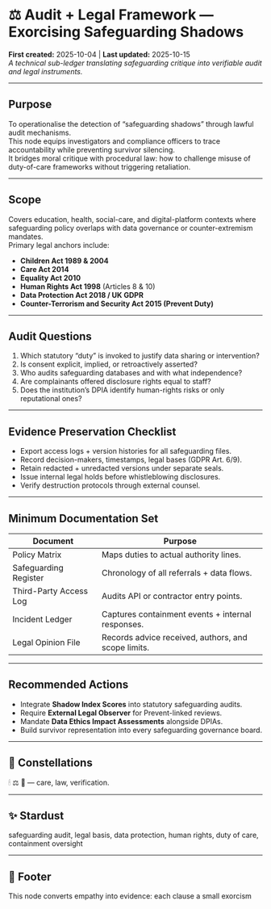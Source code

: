 # ⚖️ Audit + Legal Framework — Exorcising Safeguarding Shadows  
**First created:** 2025-10-04  |  **Last updated:** 2025-10-15  
*A technical sub-ledger translating safeguarding critique into verifiable audit and legal instruments.*

---

## Purpose
To operationalise the detection of “safeguarding shadows” through lawful audit mechanisms.  
This node equips investigators and compliance officers to trace accountability while preventing survivor silencing.  
It bridges moral critique with procedural law: how to challenge misuse of duty-of-care frameworks without triggering retaliation.

---

## Scope
Covers education, health, social-care, and digital-platform contexts where safeguarding policy overlaps with data governance or counter-extremism mandates.  
Primary legal anchors include:
- **Children Act 1989 & 2004**  
- **Care Act 2014**  
- **Equality Act 2010**  
- **Human Rights Act 1998** (Articles 8 & 10)  
- **Data Protection Act 2018 / UK GDPR**  
- **Counter-Terrorism and Security Act 2015 (Prevent Duty)**  

---

## Audit Questions
1. Which statutory “duty” is invoked to justify data sharing or intervention?  
2. Is consent explicit, implied, or retroactively asserted?  
3. Who audits safeguarding databases and with what independence?  
4. Are complainants offered disclosure rights equal to staff?  
5. Does the institution’s DPIA identify human-rights risks or only reputational ones?  

---

## Evidence Preservation Checklist
- Export access logs + version histories for all safeguarding files.  
- Record decision-makers, timestamps, legal bases (GDPR Art. 6/9).  
- Retain redacted + unredacted versions under separate seals.  
- Issue internal legal holds before whistleblowing disclosures.  
- Verify destruction protocols through external counsel.  

---

## Minimum Documentation Set
| Document | Purpose |
|-----------|-----------|
| Policy Matrix | Maps duties to actual authority lines. |
| Safeguarding Register | Chronology of all referrals + data flows. |
| Third-Party Access Log | Audits API or contractor entry points. |
| Incident Ledger | Captures containment events + internal responses. |
| Legal Opinion File | Records advice received, authors, and scope limits. |

---

## Recommended Actions
- Integrate **Shadow Index Scores** into statutory safeguarding audits.  
- Require **External Legal Observer** for Prevent-linked reviews.  
- Mandate **Data Ethics Impact Assessments** alongside DPIAs.  
- Build survivor representation into every safeguarding governance board.

---

## 🌌 Constellations
🕯 ⚖️ 🧿 — care, law, verification.

---

## ✨ Stardust
safeguarding audit, legal basis, data protection, human rights, duty of care, containment oversight

---

## 🏮 Footer
This node converts empathy into evidence: each clause a small exorcism
